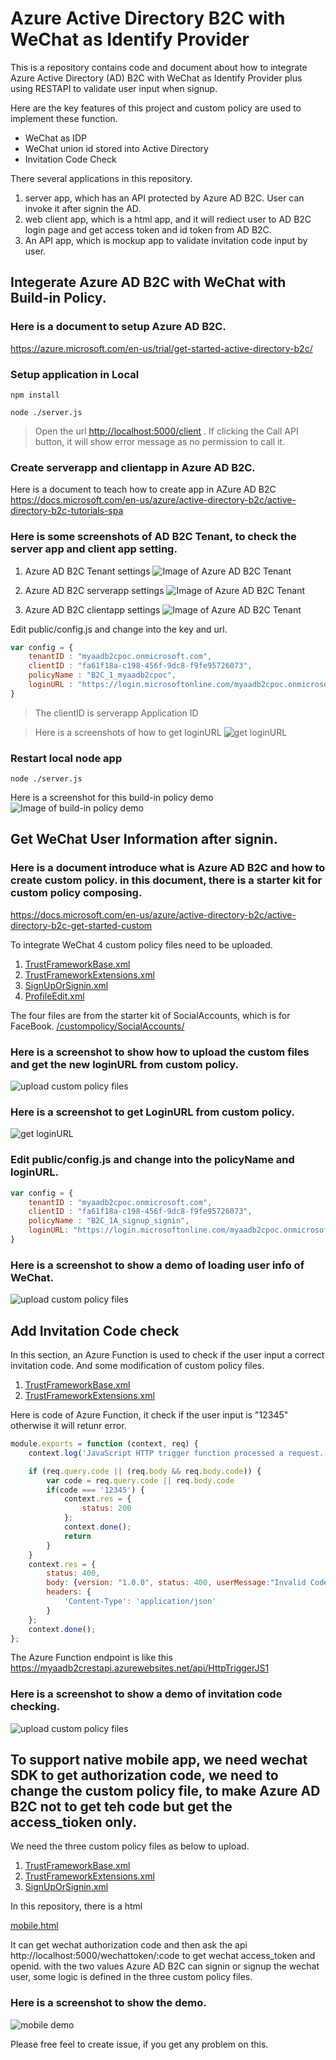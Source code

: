 # Azure Active Directory B2C with WeChat as Identify Provider 

This is a repository contains code and document about how to integrate Azure Active Directory (AD) B2C with WeChat as Identify Provider plus using RESTAPI to validate user input when signup. 

Here are the key features of this project and custom policy are used to implement these function.

* WeChat as IDP
* WeChat union id stored into Active Directory
* Invitation Code Check


There several applications in this repository.
1. server app, which has an API protected by Azure AD B2C. User can invoke it after signin the AD.
2. web client app, which is a html app, and it will rediect user to AD B2C login page and get access token and id token from AD B2C.
3. An API app, which is mockup app to validate invitation code input by user.

## Integerate Azure AD B2C with WeChat with Build-in Policy.

### Here is a document to setup Azure AD B2C.

https://azure.microsoft.com/en-us/trial/get-started-active-directory-b2c/


### Setup application in Local
```shell
npm install
```

```shell
node ./server.js
```

>Open the url 
[http://localhost:5000/client](http://localhost:5000/client) . If clicking the Call API button, it will show error message as no permission to call it.

### Create serverapp and clientapp in Azure AD B2C.

Here is a document to teach how to create app in AZure AD B2C
https://docs.microsoft.com/en-us/azure/active-directory-b2c/active-directory-b2c-tutorials-spa



### Here is some screenshots of AD B2C Tenant, to check the server app and client app setting.

1. Azure AD B2C Tenant settings
![Image of Azure AD B2C Tenant](./screenshots/tenant.gif)

2. Azure AD B2C serverapp settings
![Image of Azure AD B2C Tenant](./screenshots/serverapp.gif)

3. Azure AD B2C clientapp settings
![Image of Azure AD B2C Tenant](./screenshots/clientapp.gif)

Edit public/config.js and change into the key and url.
```javascript
var config = {
    tenantID : "myaadb2cpoc.onmicrosoft.com",
    clientID : "fa61f18a-c198-456f-9dc8-f9fe95726073",
    policyName : "B2C_1_myaadb2cpoc",
    loginURL : "https://login.microsoftonline.com/myaadb2cpoc.onmicrosoft.com/oauth2/v2.0/authorize?p=B2C_1_myaadb2cpoc&client_id=067f7ac9-f226-4593-85d2-3293c73d2b08&nonce=defaultNonce&redirect_uri=http%3A%2F%2Flocalhost%3A5000%2Fclient%2F&scope=openid%20https%3A%2F%2Fmyaadb2cpoc.onmicrosoft.com%2Fserver%2Fread%20https%3A%2F%2Fmyaadb2cpoc.onmicrosoft.com%2Fserver%2Fuser_impersonation%20https%3A%2F%2Fmyaadb2cpoc.onmicrosoft.com%2Fserver%2Fwrite&response_type=id_token%20token&prompt=login",
}
```
>The clientID is serverapp Application ID

>Here is a screenshots of how to get loginURL
![get loginURL](./screenshots/getloginurl.gif)


### Restart local node app
```shell
node ./server.js
```
Here is a screenshot for this build-in policy demo
![Image of build-in policy demo](./screenshots/demo-build-in.gif)

## Get WeChat User Information after signin.

### Here is a document introduce what is Azure AD B2C and how to create custom policy. in this document, there is a starter kit for custom policy composing. 

https://docs.microsoft.com/en-us/azure/active-directory-b2c/active-directory-b2c-get-started-custom

To integrate WeChat 4 custom policy files need to be uploaded.

1. [TrustFrameworkBase.xml](/custompolicy/custom-policy-wechat-1-wechat-userinfo/TrustFrameworkBase.xml)
2. [TrustFrameworkExtensions.xml](/custompolicy/custom-policy-wechat-1-wechat-userinfo/TrustFrameworkExtensions.xml)
3. [SignUpOrSignin.xml](/custompolicy/custom-policy-wechat-1-wechat-userinfo/SignUpOrSignin.xml)
4. [ProfileEdit.xml](/custompolicy/custom-policy-wechat-1-wechat-userinfo/ProfileEdit.xml)

The four files are from the starter kit of SocialAccounts, which is for FaceBook.
[/custompolicy/SocialAccounts/](/custompolicy/SocialAccounts/)

### Here is a screenshot to show how to upload the custom files and get the new loginURL from custom policy.
![upload custom policy files](./screenshots/upload-custom-policy-userinfo.gif)


### Here is a screenshot to get LoginURL from custom policy.
![get loginURL](./screenshots/upload-custom-policy-userinfo-loginURL.gif)

### Edit public/config.js and change into the policyName and loginURL.
```javascript
var config = {
    tenantID : "myaadb2cpoc.onmicrosoft.com",
    clientID : "fa61f18a-c198-456f-9dc8-f9fe95726073",
    policyName : "B2C_1A_signup_signin",
    loginURL: "https://login.microsoftonline.com/myaadb2cpoc.onmicrosoft.com/oauth2/v2.0/authorize?p=B2C_1A_signup_signin&client_id=067f7ac9-f226-4593-85d2-3293c73d2b08&nonce=defaultNonce&redirect_uri=http%3A%2F%2Flocalhost%3A5000%2Fclient%2F&scope=openid%20https%3A%2F%2Fmyaadb2cpoc.onmicrosoft.com%2Fserver%2Fread%20https%3A%2F%2Fmyaadb2cpoc.onmicrosoft.com%2Fserver%2Fuser_impersonation%20https%3A%2F%2Fmyaadb2cpoc.onmicrosoft.com%2Fserver%2Fwrite&response_type=id_token%20token&prompt=login",
}
```

### Here is a screenshot to show a demo of loading user info of WeChat.
![upload custom policy files](./screenshots/upload-custom-policy-userinfo-demo.gif)


## Add Invitation Code check

In this section, an Azure Function is used to check if the user input a correct invitation code. And some modification of custom policy files.
1. [TrustFrameworkBase.xml](/custompolicy/custom-policy-wechat-2-wechat-invitation-code/TrustFrameworkBase.xml)
2. [TrustFrameworkExtensions.xml](/custompolicy/custom-policy-wechat-2-wechat-invitation-code/TrustFrameworkExtensions.xml)

Here is code of Azure Function, it check if the user input is "12345" otherwise it will retunr error.
```javascript
module.exports = function (context, req) {
    context.log('JavaScript HTTP trigger function processed a request.');

    if (req.query.code || (req.body && req.body.code)) {
        var code = req.query.code || req.body.code
        if(code === '12345') {
            context.res = {
                status: 200
            };
            context.done();
            return 
        }
    }
    context.res = {
        status: 400,
        body: {version: "1.0.0", status: 400, userMessage:"Invalid Code"},
        headers: {
            'Content-Type': 'application/json'
        }
    };
    context.done();
};
```

The Azure Function endpoint is like this
https://myaadb2crestapi.azurewebsites.net/api/HttpTriggerJS1


### Here is a screenshot to show a demo of invitation code checking.
![upload custom policy files](./screenshots/upload-custom-policy-invitation-code-demo.gif)

## To support native mobile app, we need wechat SDK to get authorization code, we need to change the custom policy file, to make Azure AD B2C not to get teh code but get the access_tioken only.

We need the three custom policy files as below to upload.
1. [TrustFrameworkBase.xml](/custompolicy/custom-policy-wechat-3-mobile/TrustFrameworkBase.xml)
2. [TrustFrameworkExtensions.xml](/custompolicy/custom-policy-wechat-3-mobile/TrustFrameworkExtensions.xml)
3. [SignUpOrSignin.xml](/custompolicy/custom-policy-wechat-3-mobile/SignUpOrSignin.xml)

In this repository, there is a html

[mobile.html](/mobile.html)

It can get wechat authorization code and then ask the api 
http://localhost:5000/wechattoken/:code to get wechat access_token and openid.
with the two values Azure AD B2C can signin or signup the wechat user, some logic is defined in the three custom policy files.

### Here is a screenshot to show the demo.
![mobile demo](./screenshots/upload-custom-policy-mobile-demo.gif)

Please free feel to create issue, if you get any problem on this.